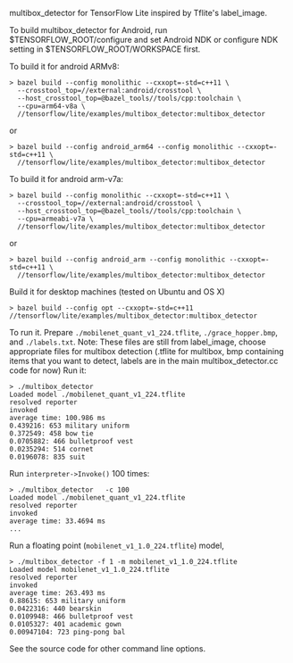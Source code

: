 multibox_detector for TensorFlow Lite inspired by Tflite's label_image.

To build multibox_detector for Android, run $TENSORFLOW_ROOT/configure 
and set Android NDK or configure NDK setting in 
$TENSORFLOW_ROOT/WORKSPACE first.
 
To build it for android ARMv8:
```
> bazel build --config monolithic --cxxopt=-std=c++11 \
  --crosstool_top=//external:android/crosstool \
  --host_crosstool_top=@bazel_tools//tools/cpp:toolchain \
  --cpu=arm64-v8a \
  //tensorflow/lite/examples/multibox_detector:multibox_detector
```
or
```
> bazel build --config android_arm64 --config monolithic --cxxopt=-std=c++11 \
  //tensorflow/lite/examples/multibox_detector:multibox_detector
```

To build it for android arm-v7a:
```
> bazel build --config monolithic --cxxopt=-std=c++11 \
  --crosstool_top=//external:android/crosstool \
  --host_crosstool_top=@bazel_tools//tools/cpp:toolchain \
  --cpu=armeabi-v7a \
  //tensorflow/lite/examples/multibox_detector:multibox_detector
```
or
```
> bazel build --config android_arm --config monolithic --cxxopt=-std=c++11 \
  //tensorflow/lite/examples/multibox_detector:multibox_detector
```

Build it for desktop machines (tested on Ubuntu and OS X)
```
> bazel build --config opt --cxxopt=-std=c++11 //tensorflow/lite/examples/multibox_detector:multibox_detector
```
To run it. Prepare `./mobilenet_quant_v1_224.tflite`, `./grace_hopper.bmp`, and `./labels.txt`.
Note: These files are still from label_image, choose appropriate files for multibox detection (.tflite for multibox, bmp containing items that you want to detect, labels are in the main multibox_detector.cc code for now)
Run it:
```
> ./multibox_detector
Loaded model ./mobilenet_quant_v1_224.tflite
resolved reporter
invoked
average time: 100.986 ms 
0.439216: 653 military uniform
0.372549: 458 bow tie
0.0705882: 466 bulletproof vest
0.0235294: 514 cornet
0.0196078: 835 suit
```
Run `interpreter->Invoke()` 100 times:
```
> ./multibox_detector   -c 100
Loaded model ./mobilenet_quant_v1_224.tflite
resolved reporter
invoked
average time: 33.4694 ms
...
```

Run a floating point (`mobilenet_v1_1.0_224.tflite`) model,
```
> ./multibox_detector -f 1 -m mobilenet_v1_1.0_224.tflite
Loaded model mobilenet_v1_1.0_224.tflite
resolved reporter
invoked
average time: 263.493 ms 
0.88615: 653 military uniform
0.0422316: 440 bearskin
0.0109948: 466 bulletproof vest
0.0105327: 401 academic gown
0.00947104: 723 ping-pong bal
```

See the source code for other command line options.
